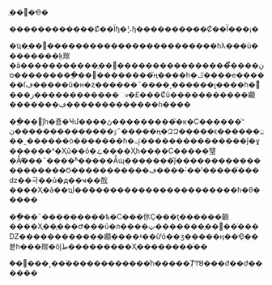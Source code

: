 ֲ��԰�Ҽ�

������������Ȼ��Ϊɧ�⡣ɧ����������Ȼ��Ϊ���¡�

�ҵ�ֲ��԰������������������������һλ���ù��������ķ羰�ã�����������ֲ��԰�������ڹ����ⷿ��������������ס����ֲ��԰��������֮ң����һ�ػ����е������ſڣ�����û�н�ȥ������˵����˼������լ����һ�㲻ͬ���ز������������ෳ�£���Ȼû�����������顣�������ڣ�������������һ����

��ֲ��԰ǰһ�죬�Ҹմ����ڻ���������֮�к�С������ͬ־���˶ٷ��������������ڽ��ң�ԶԶ�����ϵ������߽��˷������ò�������һ�ؼ���������������ǰ�ɣ������ˣ�Ҳû��ô�ഺ����Ҳһ����С�����㻹�Ǻܽ�̸��˵����ʱ�����Ǻܿɰ�������֮ǰ��������������������Ϭ�����������ڣ����˸��ˡ�����֮���ǳ��극��û�д��ҹ��䣬����Ҳ�ã��ҵİ��ܳ���������������������һ�θ�����

��ֻ��˵���������ѣ�С���㲻Ҫ���ţ������䶨����Ҳ��֪���Ժ���û�л����ټ�������ֲ��԰��ͬ���Ǳ������������顣����ʵ��ûʲô��ӡ�����ң��Ҿ��뵽һ���羰�õĵط���������Ҳ��������ͬ��

�ܶ�԰���˲��࣬������������ͯһ�����ܲȾͲȣ���ժ��ժ������